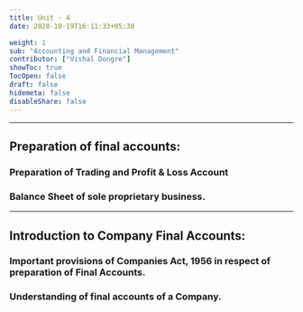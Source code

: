 ```yaml
---
title: Unit - 4
date: 2020-10-19T16:11:33+05:30

weight: 1
sub: "Accounting and Financial Management"
contributor: ["Vishal Dongre"]
showToc: true
TocOpen: false
draft: false
hidemeta: false
disableShare: false
---
```


---

## Preparation of final accounts:

### Preparation of Trading and Profit & Loss Account

### Balance Sheet of sole proprietary business.

---

## Introduction to Company Final Accounts:

### Important provisions of Companies Act, 1956 in respect of preparation of Final Accounts.

### Understanding of final accounts of a Company.
